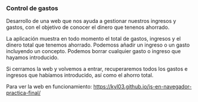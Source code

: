 ### Control de gastos

Desarrollo de una web que nos ayuda a gestionar nuestros ingresos y gastos, con el objetivo de conocer el dinero que tenenos ahorrado.

La aplicación muestra en todo momento el total de gastos, ingresos y el dinero total que tenemos ahorrado.
Podemoss añadir un ingreso o un gasto incluyendo un concepto.
Podemos borrar cualquier gasto o ingreso que hayamos introducido.

Si cerramos la web y volvemos a entrar, recuperaremos todos los gastos e ingresos que habíamos introducido, así como el ahorro total.

Para ver la web en funcionamiento:
https://kyl03.github.io/js-en-navegador-practica-final/

